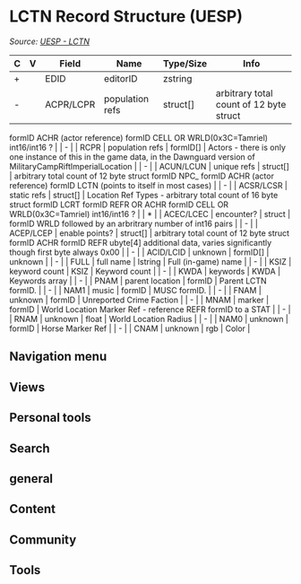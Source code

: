 # LCTN Record Structure (UESP)

*Source: [UESP - LCTN](https://en.uesp.net/wiki/Skyrim_Mod:Mod_File_Format/LCTN)*

| C | V | Field | Name | Type/Size | Info |
| --- | --- | --- | --- | --- | --- |
| + |  | EDID | editorID | zstring |  |
| - |  | ACPR/LCPR | population refs | struct[] | arbitrary total count of 12 byte struct
formID ACHR (actor reference)
formID CELL OR WRLD(0x3C=Tamriel)
int16/int16 ? |
| - |  | RCPR | population refs | formID[] | Actors - there is only one instance of this in the game data, in the Dawnguard version of MilitaryCampRiftImperialLocation |
| - |  | ACUN/LCUN | unique refs | struct[] | arbitrary total count of 12 byte struct
formID NPC_
formID ACHR (actor reference)
formID LCTN (points to itself in most cases) |
| - |  | ACSR/LCSR | static refs | struct[] | Location Ref Types - arbitrary total count of 16 byte struct
formID LCRT
formID REFR OR ACHR
formID CELL OR WRLD(0x3C=Tamriel)
int16/int16 ? |
| * |  | ACEC/LCEC | encounter? | struct | formID WRLD
followed by an arbritrary number of int16 pairs |
| - |  | ACEP/LCEP | enable points? | struct[] | arbitrary total count of 12 byte struct
formID ACHR
formID REFR
ubyte[4] additional data, varies significantly though first byte always 0x00 |
| - |  | ACID/LCID | unknown | formID[] | unknown |
| - |  | FULL | full name | lstring | Full (in-game) name |
| - |  | KSIZ | keyword count | KSIZ | Keyword count |
| - |  | KWDA | keywords | KWDA | Keywords array |
| - |  | PNAM | parent location | formID | Parent LCTN formID. |
| - |  | NAM1 | music | formID | MUSC formID. |
| - |  | FNAM | unknown | formID | Unreported Crime Faction |
| - |  | MNAM | marker | formID | World Location Marker Ref - reference REFR formID to a STAT |
| - |  | RNAM | unknown | float | World Location Radius |
| - |  | NAM0 | unknown | formID | Horse Marker Ref |
| - |  | CNAM | unknown | rgb | Color |

## Navigation menu

## Views

## Personal tools

## Search

## general

## Content

## Community

## Tools

